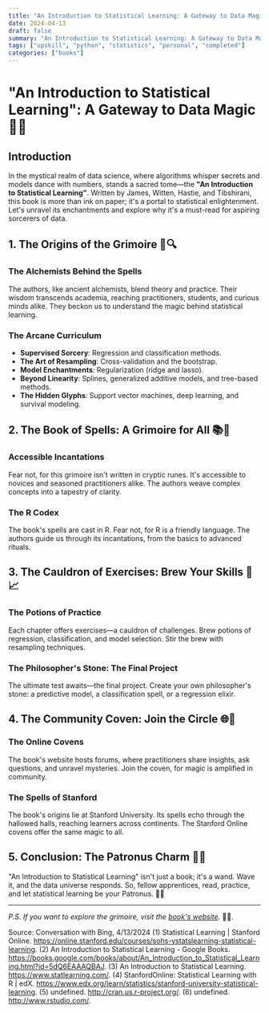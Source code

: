 ```yaml
---
title: "An Introduction to Statistical Learning: A Gateway to Data Magic 🌟🚀"
date: 2024-04-13
draft: false
summary: "An Introduction to Statistical Learning: A Gateway to Data Magic 🌟🚀"
tags: ["upskill", "python", "statistics", "personal", "completed"]
categories: ["books"]
---
```


# **"An Introduction to Statistical Learning": A Gateway to Data Magic** 🌟🚀

## **Introduction**

In the mystical realm of data science, where algorithms whisper secrets and models dance with numbers, stands a sacred tome—the **"An Introduction to Statistical Learning"**. Written by James, Witten, Hastie, and Tibshirani, this book is more than ink on paper; it's a portal to statistical enlightenment. Let's unravel its enchantments and explore why it's a must-read for aspiring sorcerers of data.

## **1. The Origins of the Grimoire** 📜🔍

### **The Alchemists Behind the Spells**

The authors, like ancient alchemists, blend theory and practice. Their wisdom transcends academia, reaching practitioners, students, and curious minds alike. They beckon us to understand the magic behind statistical learning.

### **The Arcane Curriculum**

- **Supervised Sorcery**: Regression and classification methods.
- **The Art of Resampling**: Cross-validation and the bootstrap.
- **Model Enchantments**: Regularization (ridge and lasso).
- **Beyond Linearity**: Splines, generalized additive models, and tree-based methods.
- **The Hidden Glyphs**: Support vector machines, deep learning, and survival modeling.

## **2. The Book of Spells: A Grimoire for All** 📚🔮

### **Accessible Incantations**

Fear not, for this grimoire isn't written in cryptic runes. It's accessible to novices and seasoned practitioners alike. The authors weave complex concepts into a tapestry of clarity.

### **The R Codex**

The book's spells are cast in R. Fear not, for R is a friendly language. The authors guide us through its incantations, from the basics to advanced rituals.

## **3. The Cauldron of Exercises: Brew Your Skills** 🌊📈

### **The Potions of Practice**

Each chapter offers exercises—a cauldron of challenges. Brew potions of regression, classification, and model selection. Stir the brew with resampling techniques.

### **The Philosopher's Stone: The Final Project**

The ultimate test awaits—the final project. Create your own philosopher's stone: a predictive model, a classification spell, or a regression elixir.

## **4. The Community Coven: Join the Circle** 🌐🤝

### **The Online Covens**

The book's website hosts forums, where practitioners share insights, ask questions, and unravel mysteries. Join the coven, for magic is amplified in community.

### **The Spells of Stanford**

The book's origins lie at Stanford University. Its spells echo through the hallowed halls, reaching learners across continents. The Stanford Online covens offer the same magic to all.

## **5. Conclusion: The Patronus Charm** 🌟🌐

"An Introduction to Statistical Learning" isn't just a book; it's a wand. Wave it, and the data universe responds. So, fellow apprentices, read, practice, and let statistical learning be your Patronus. 🚀🔮

---

*P.S. If you want to explore the grimoire, visit the [book's website](https://www.statlearning.com/).* 📜🌟.

Source: Conversation with Bing, 4/13/2024
(1) Statistical Learning | Stanford Online. https://online.stanford.edu/courses/sohs-ystatslearning-statistical-learning.
(2) An Introduction to Statistical Learning - Google Books. https://books.google.com/books/about/An_Introduction_to_Statistical_Learning.html?id=5dQ6EAAAQBAJ.
(3) An Introduction to Statistical Learning. https://www.statlearning.com/.
(4) StanfordOnline: Statistical Learning with R | edX. https://www.edx.org/learn/statistics/stanford-university-statistical-learning.
(5) undefined. http://cran.us.r-project.org/.
(6) undefined. http://www.rstudio.com/.
